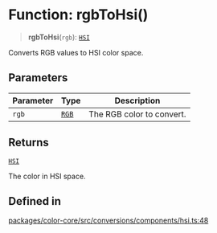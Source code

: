 # Function: rgbToHsi()

> **rgbToHsi**(`rgb`): [`HSI`](../type-aliases/HSI.md)

Converts RGB values to HSI color space.

## Parameters

| Parameter | Type | Description |
| ------ | ------ | ------ |
| `rgb` | [`RGB`](../type-aliases/RGB.md) | The RGB color to convert. |

## Returns

[`HSI`](../type-aliases/HSI.md)

The color in HSI space.

## Defined in

[packages/color-core/src/conversions/components/hsi.ts:48](https://github.com/iamlite/color-core-mono-test/blob/d94d70fcd3b8bc32b54a8388048088ead1ff133f/packages/color-core/src/conversions/components/hsi.ts#L48)
